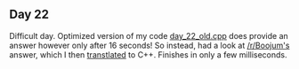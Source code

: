 ## Day 22

Difficult day. Optimized version of my code [day_22_old.cpp](day_22_old.cpp) does provide an answer however only after 16 seconds! So instead, had a look at [/r/Boojum's](https://www.reddit.com/r/adventofcode/comments/rlxhmg/comment/hpizza8/?utm_source=share&utm_medium=web2x&context=3) answer, which I then [transtlated](day_22.cpp) to C++. Finishes in only a few milliseconds.